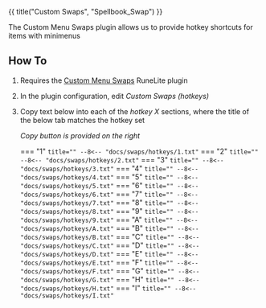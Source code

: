 {{ title("Custom Swaps", "Spellbook_Swap") }}

The Custom Menu Swaps plugin allows us to provide hotkey shortcuts for items with minimenus

## How To

1. Requires the [Custom Menu Swaps](https://runelite.net/plugin-hub/show/hotkeyable-menu-swaps) RuneLite plugin
2. In the plugin configuration, edit *Custom Swaps (hotkeys)*
3. Copy text below into each of the *hotkey X* sections, where the title of the below tab matches the hotkey set

    _Copy button is provided on the right_

    === "1"
        ``` title=""
        --8<-- "docs/swaps/hotkeys/1.txt"
        ```
    === "2"
        ``` title=""
        --8<-- "docs/swaps/hotkeys/2.txt"
        ```
    === "3"
        ``` title=""
        --8<-- "docs/swaps/hotkeys/3.txt"
        ```
    === "4"
        ``` title=""
        --8<-- "docs/swaps/hotkeys/4.txt"
        ```
    === "5"
        ``` title=""
        --8<-- "docs/swaps/hotkeys/5.txt"
        ```
    === "6"
        ``` title=""
        --8<-- "docs/swaps/hotkeys/6.txt"
        ```
    === "7"
        ``` title=""
        --8<-- "docs/swaps/hotkeys/7.txt"
        ```
    === "8"
        ``` title=""
        --8<-- "docs/swaps/hotkeys/8.txt"
        ```
    === "9"
        ``` title=""
        --8<-- "docs/swaps/hotkeys/9.txt"
        ```
    === "A"
        ``` title=""
        --8<-- "docs/swaps/hotkeys/A.txt"
        ```
    === "B"
        ``` title=""
        --8<-- "docs/swaps/hotkeys/B.txt"
        ```
    === "C"
        ``` title=""
        --8<-- "docs/swaps/hotkeys/C.txt"
        ```
    === "D"
        ``` title=""
        --8<-- "docs/swaps/hotkeys/D.txt"
        ```
    === "E"
        ``` title=""
        --8<-- "docs/swaps/hotkeys/E.txt"
        ```
    === "F"
        ``` title=""
        --8<-- "docs/swaps/hotkeys/F.txt"
        ```
    === "G"
        ``` title=""
        --8<-- "docs/swaps/hotkeys/G.txt"
        ```
    === "H"
        ``` title=""
        --8<-- "docs/swaps/hotkeys/H.txt"
        ```
    === "I"
        ``` title=""
        --8<-- "docs/swaps/hotkeys/I.txt"
        ```
